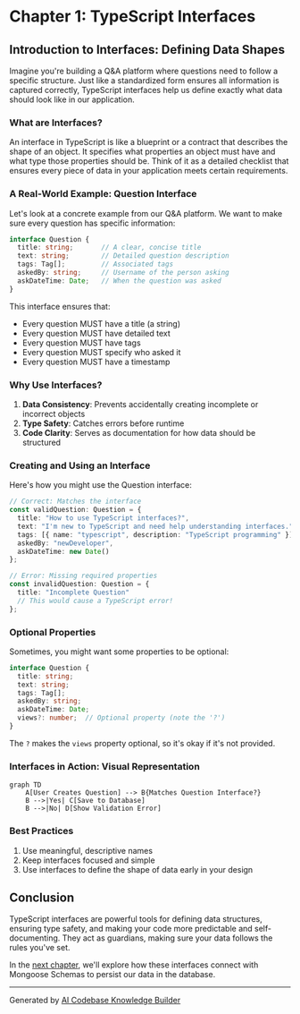 # Chapter 1: TypeScript Interfaces

## Introduction to Interfaces: Defining Data Shapes

Imagine you're building a Q&A platform where questions need to follow a specific structure. Just like a standardized form ensures all information is captured correctly, TypeScript interfaces help us define exactly what data should look like in our application.

### What are Interfaces?

An interface in TypeScript is like a blueprint or a contract that describes the shape of an object. It specifies what properties an object must have and what type those properties should be. Think of it as a detailed checklist that ensures every piece of data in your application meets certain requirements.

### A Real-World Example: Question Interface

Let's look at a concrete example from our Q&A platform. We want to make sure every question has specific information:

```typescript
interface Question {
  title: string;       // A clear, concise title
  text: string;        // Detailed question description
  tags: Tag[];         // Associated tags
  askedBy: string;     // Username of the person asking
  askDateTime: Date;   // When the question was asked
}
```

This interface ensures that:
- Every question MUST have a title (a string)
- Every question MUST have detailed text
- Every question MUST have tags
- Every question MUST specify who asked it
- Every question MUST have a timestamp

### Why Use Interfaces?

1. **Data Consistency**: Prevents accidentally creating incomplete or incorrect objects
2. **Type Safety**: Catches errors before runtime
3. **Code Clarity**: Serves as documentation for how data should be structured

### Creating and Using an Interface

Here's how you might use the Question interface:

```typescript
// Correct: Matches the interface
const validQuestion: Question = {
  title: "How to use TypeScript interfaces?",
  text: "I'm new to TypeScript and need help understanding interfaces.",
  tags: [{ name: "typescript", description: "TypeScript programming" }],
  askedBy: "newDeveloper",
  askDateTime: new Date()
};

// Error: Missing required properties
const invalidQuestion: Question = {
  title: "Incomplete Question"
  // This would cause a TypeScript error!
};
```

### Optional Properties

Sometimes, you might want some properties to be optional:

```typescript
interface Question {
  title: string;
  text: string;
  tags: Tag[];
  askedBy: string;
  askDateTime: Date;
  views?: number;  // Optional property (note the '?')
}
```

The `?` makes the `views` property optional, so it's okay if it's not provided.

### Interfaces in Action: Visual Representation

```mermaid
graph TD
    A[User Creates Question] --> B{Matches Question Interface?}
    B -->|Yes| C[Save to Database]
    B -->|No| D[Show Validation Error]
```

### Best Practices

1. Use meaningful, descriptive names
2. Keep interfaces focused and simple
3. Use interfaces to define the shape of data early in your design

## Conclusion

TypeScript interfaces are powerful tools for defining data structures, ensuring type safety, and making your code more predictable and self-documenting. They act as guardians, making sure your data follows the rules you've set.

In the [next chapter](02_mongoose_schemas_.md), we'll explore how these interfaces connect with Mongoose Schemas to persist our data in the database.

---

Generated by [AI Codebase Knowledge Builder](https://github.com/The-Pocket/Tutorial-Codebase-Knowledge)